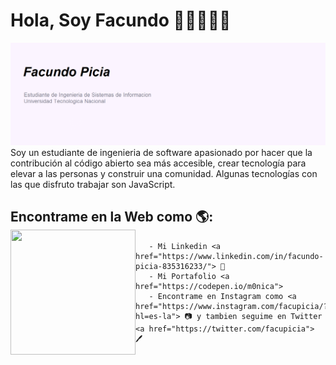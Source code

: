 # Hola, Soy Facundo 👋🏼👨🏻‍💻

<img src="https://raw.githubusercontent.com/cufardixx/cufardixx/main/a.png">
Soy un estudiante de ingenieria de software apasionado por hacer que la contribución al código abierto sea más accesible, crear tecnología para elevar a las personas y construir una comunidad. Algunas tecnologías con las que disfruto trabajar son JavaScript.


## Encontrame en la Web como 🌎: <a href="https://github.com/sponsors/M0nica"><img align="left" width="200" height="200"  src="https://media0.giphy.com/media/bGgsc5mWoryfgKBx1u/giphy.gif?cid=ecf05e472vypxvk6f2o7xmeh9o4ftqpmhtd95d2ckxfwfkzl&rid=giphy.gif&ct=g"></a>
       - Mi Linkedin <a href="https://www.linkedin.com/in/facundo-picia-835316233/"> 💼
       - Mi Portafolio <a href="https://codepen.io/m0nica"> 
       - Encontrame en Instagram como <a href="https://www.instagram.com/facupicia/?hl=es-la"> 📷 y tambien seguime en Twitter <a href="https://twitter.com/facupicia"> 🖊️
       



<!--
**cufardixx/cufardixx** is a ✨ _special_ ✨ repository because its `README.md` (this file) appears on your GitHub profile.

Here are some ideas to get you started:

- 🔭 I’m currently working on ...
- 🌱 I’m currently learning ...
- 👯 I’m looking to collaborate on ...
- 🤔 I’m looking for help with ...
- 💬 Ask me about ...
- 📫 How to reach me: ...
- 😄 Pronouns: ...
- ⚡ Fun fact: ...
-->
